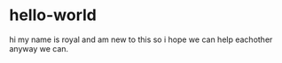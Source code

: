# hello-world
hi my name is royal and am new to this  so i hope we can help eachother anyway we can.
